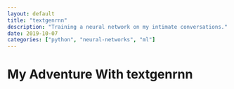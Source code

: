 ```yaml
---
layout: default
title: "textgenrnn"
description: "Training a neural network on my intimate conversations."
date: 2019-10-07
categories: ["python", "neural-networks", "ml"]
---
```

# My Adventure With textgenrnn

